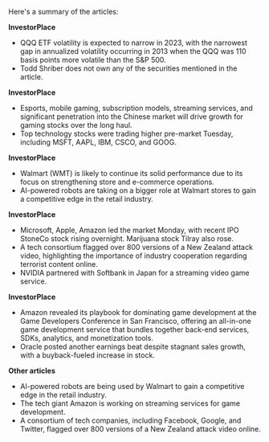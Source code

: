 Here's a summary of the articles:

**InvestorPlace**

* QQQ ETF volatility is expected to narrow in 2023, with the narrowest gap in annualized volatility occurring in 2013 when the QQQ was 110 basis points more volatile than the S&P 500.
* Todd Shriber does not own any of the securities mentioned in the article.

**InvestorPlace**

* Esports, mobile gaming, subscription models, streaming services, and significant penetration into the Chinese market will drive growth for gaming stocks over the long haul.
* Top technology stocks were trading higher pre-market Tuesday, including MSFT, AAPL, IBM, CSCO, and GOOG.

**InvestorPlace**

* Walmart (WMT) is likely to continue its solid performance due to its focus on strengthening store and e-commerce operations.
* AI-powered robots are taking on a bigger role at Walmart stores to gain a competitive edge in the retail industry.

**InvestorPlace**

* Microsoft, Apple, Amazon led the market Monday, with recent IPO StoneCo stock rising overnight. Marijuana stock Tilray also rose.
* A tech consortium flagged over 800 versions of a New Zealand attack video, highlighting the importance of industry cooperation regarding terrorist content online.
* NVIDIA partnered with Softbank in Japan for a streaming video game service.

**InvestorPlace**

* Amazon revealed its playbook for dominating game development at the Game Developers Conference in San Francisco, offering an all-in-one game development service that bundles together back-end services, SDKs, analytics, and monetization tools.
* Oracle posted another earnings beat despite stagnant sales growth, with a buyback-fueled increase in stock.

**Other articles**

* AI-powered robots are being used by Walmart to gain a competitive edge in the retail industry.
* The tech giant Amazon is working on streaming services for game development.
* A consortium of tech companies, including Facebook, Google, and Twitter, flagged over 800 versions of a New Zealand attack video online.